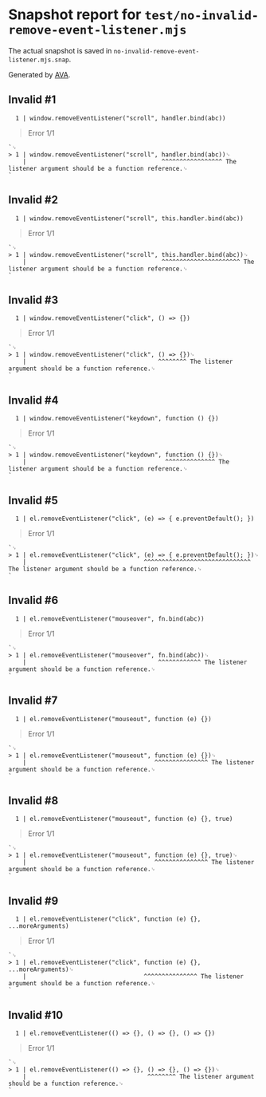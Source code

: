 # Snapshot report for `test/no-invalid-remove-event-listener.mjs`

The actual snapshot is saved in `no-invalid-remove-event-listener.mjs.snap`.

Generated by [AVA](https://avajs.dev).

## Invalid #1
      1 | window.removeEventListener("scroll", handler.bind(abc))

> Error 1/1

    `␊
    > 1 | window.removeEventListener("scroll", handler.bind(abc))␊
        |                                      ^^^^^^^^^^^^^^^^^ The listener argument should be a function reference.␊
    `

## Invalid #2
      1 | window.removeEventListener("scroll", this.handler.bind(abc))

> Error 1/1

    `␊
    > 1 | window.removeEventListener("scroll", this.handler.bind(abc))␊
        |                                      ^^^^^^^^^^^^^^^^^^^^^^ The listener argument should be a function reference.␊
    `

## Invalid #3
      1 | window.removeEventListener("click", () => {})

> Error 1/1

    `␊
    > 1 | window.removeEventListener("click", () => {})␊
        |                                     ^^^^^^^^ The listener argument should be a function reference.␊
    `

## Invalid #4
      1 | window.removeEventListener("keydown", function () {})

> Error 1/1

    `␊
    > 1 | window.removeEventListener("keydown", function () {})␊
        |                                       ^^^^^^^^^^^^^^ The listener argument should be a function reference.␊
    `

## Invalid #5
      1 | el.removeEventListener("click", (e) => { e.preventDefault(); })

> Error 1/1

    `␊
    > 1 | el.removeEventListener("click", (e) => { e.preventDefault(); })␊
        |                                 ^^^^^^^^^^^^^^^^^^^^^^^^^^^^^^ The listener argument should be a function reference.␊
    `

## Invalid #6
      1 | el.removeEventListener("mouseover", fn.bind(abc))

> Error 1/1

    `␊
    > 1 | el.removeEventListener("mouseover", fn.bind(abc))␊
        |                                     ^^^^^^^^^^^^ The listener argument should be a function reference.␊
    `

## Invalid #7
      1 | el.removeEventListener("mouseout", function (e) {})

> Error 1/1

    `␊
    > 1 | el.removeEventListener("mouseout", function (e) {})␊
        |                                    ^^^^^^^^^^^^^^^ The listener argument should be a function reference.␊
    `

## Invalid #8
      1 | el.removeEventListener("mouseout", function (e) {}, true)

> Error 1/1

    `␊
    > 1 | el.removeEventListener("mouseout", function (e) {}, true)␊
        |                                    ^^^^^^^^^^^^^^^ The listener argument should be a function reference.␊
    `

## Invalid #9
      1 | el.removeEventListener("click", function (e) {}, ...moreArguments)

> Error 1/1

    `␊
    > 1 | el.removeEventListener("click", function (e) {}, ...moreArguments)␊
        |                                 ^^^^^^^^^^^^^^^ The listener argument should be a function reference.␊
    `

## Invalid #10
      1 | el.removeEventListener(() => {}, () => {}, () => {})

> Error 1/1

    `␊
    > 1 | el.removeEventListener(() => {}, () => {}, () => {})␊
        |                                  ^^^^^^^^ The listener argument should be a function reference.␊
    `
